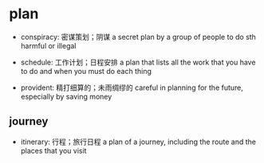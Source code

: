 # plan

- conspiracy: 密谋策划；阴谋 a secret plan by a group of people to do sth harmful or illegal

- schedule: 工作计划；日程安排 a plan that lists all the work that you have to do and when you must do each thing

- provident: 精打细算的；未雨绸缪的 careful in planning for the future, especially by saving money

## journey

- itinerary: 行程；旅行日程 a plan of a journey, including the route and the places that you visit

